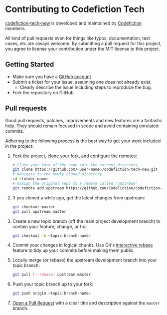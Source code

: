 # Contributing to Codefiction Tech

[codefiction-tech-new](https://github.com/CodeFiction/codefiction-tech-new) is developed and maintained by [Codefiction](https://codefiction.tech/) members.

All kind of pull requests even for things like typos, documentation, test cases, etc are always welcome. By submitting a pull request for this project, you agree to license your
contribution under the MIT license to this project.

## Getting Started

-   Make sure you have a [GitHub account](https://github.com/signup/free)
-   Submit a ticket for your issue, assuming one does not already exist.
    -   Clearly describe the issue including steps to reproduce the bug.
-   Fork the repository on GitHub

## Pull requests

Good pull requests, patches, improvements and new features are a fantastic
help. They should remain focused in scope and avoid containing unrelated
commits.

Adhering to the following process is the best way to get your work
included in the project:

1. [Fork](http://help.github.com/fork-a-repo/) the project, clone your fork,
   and configure the remotes:

   ```bash
   # Clone your fork of the repo into the current directory
   git clone https://github.com/<user-name>/codefiction-tech-new.git
   # Navigate to the newly cloned directory
   cd <folder-name>
   # Assign the original repo to a remote called "upstream"
   git remote add upstream https://github.com/CodeFiction/codefiction-tech-new.git
   ```

2. If you cloned a while ago, get the latest changes from upstream:

   ```bash
   git checkout master
   git pull upstream master
   ```

3. Create a new topic branch (off the main project development branch) to
   contain your feature, change, or fix:

   ```bash
   git checkout -b <topic-branch-name>
   ```

4. Commit your changes in logical chunks. Use Git's
   [interactive rebase](https://help.github.com/articles/interactive-rebase)
   feature to tidy up your commits before making them public.

5. Locally merge (or rebase) the upstream development branch into your topic branch:

   ```bash
   git pull [--rebase] upstream master
   ```

6. Push your topic branch up to your fork:

   ```bash
   git push origin <topic-branch-name>
   ```

7. [Open a Pull Request](https://help.github.com/articles/using-pull-requests/)
    with a clear title and description against the `master` branch.
